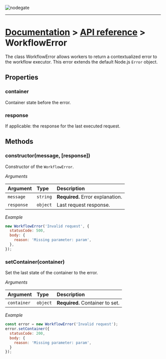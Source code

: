 ![nodegate](../images/logo-documentation.png)

---

# [Documentation](README.md) > [API reference](api-reference.md) > WorkflowError

The class WorkflowError allows workers to return a contextualized error to the workflow executor.
This error extends the default Node.js `Error` object.

## Properties

### container

Container state before the error.

### response

If applicable: the response for the last executed request.

## Methods

### constructor(message, [response])

Constructor of the `WorkflowError`.

_Arguments_

| Argument   | Type     | Description                      |
| :--------- | :------- | :------------------------------- |
| `message`  | `string` | **Required.** Error explanation. |
| `response` | `object` | Last request response.           |

_Example_

```js
new WorkflowError('Invalid request', {
  statusCode: 500,
  body: {
    reason: 'Missing parameter: param',
  },
});
```

### setContainer(container)

Set the last state of the container to the error.

_Arguments_

| Argument    | Type     | Description                     |
| :---------- | :------- | :------------------------------ |
| `container` | `object` | **Required.** Container to set. |

_Example_

```js
const error = new WorkflowError('Invalid request');
error.setContainer({
  statusCode: 200,
  body: {
    reason: 'Missing parameter: param',
  }
});
```
